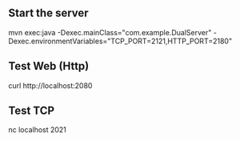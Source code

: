 ## Start the server
mvn exec:java -Dexec.mainClass="com.example.DualServer" -Dexec.environmentVariables="TCP_PORT=2121,HTTP_PORT=2180"

## Test Web (Http)
curl http://localhost:2080

## Test TCP
nc localhost 2021